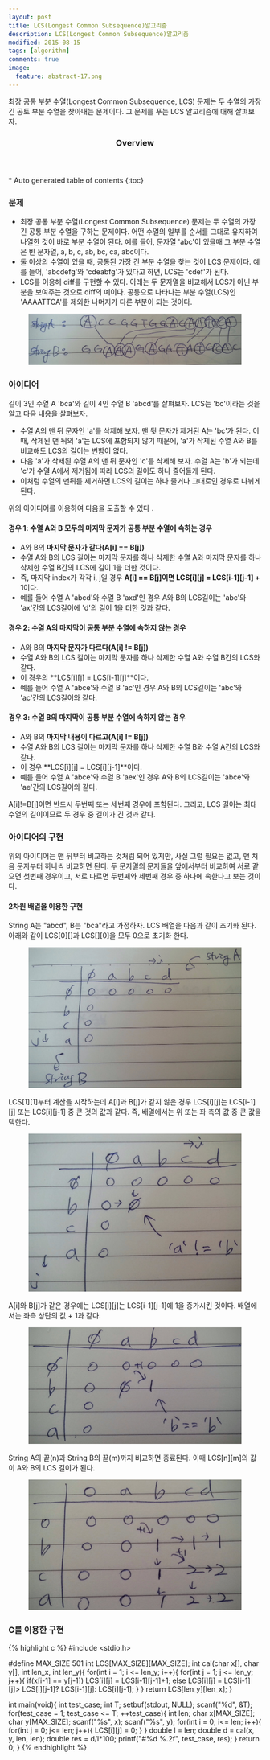 ```yaml
---
layout: post
title: LCS(Longest Common Subsequence)알고리즘 
description: LCS(Longest Common Subsequence)알고리즘
modified: 2015-08-15
tags: [algorithm]
comments: true
image:
  feature: abstract-17.png
---
```


최장 공통 부분 수열(Longest Common Subsequence, LCS) 문제는 두 수열의 가장 긴 공토 부분 수열을 찾아내는 문제이다. 그 문제를 푸는 LCS 알고리즘에 대해 살펴보자.

<section id="table-of-contents" class="toc">
  <header>
    <h3>Overview</h3>
  </header>
<div id="drawer" markdown="1">
*  Auto generated table of contents
{:toc}
</div>
</section><!-- /#table-of-contents -->

### 문제

- 최장 공통 부분 수열(Longest Common Subsequence) 문제는 두 수열의 가장 긴 공통 부분 수열을 구하는 문제이다. 어떤 수열의 일부를 순서를 그대로 유지하여 나열한 것이 바로 부분 수열이 된다. 예를 들어, 문자열 'abc'이 있을때 그 부분 수열은 빈 문자열, a, b, c, ab, bc, ca, abc이다. 
- 둘 이상의 수열이 있을 때, 공통된 가장 긴 부분 수열을 찾는 것이 LCS 문제이다. 예를 들어, 'abcdefg'와 'cdeabfg'가 있다고 하면, LCS는 'cdef'가 된다. 
- LCS를 이용해 diff를 구현할 수 있다. 아래는 두 문자열을 비교해서 LCS가 아닌 부분을 보여주는 것으로 diff의 예이다. 공통으로 나타나는 부분 수열(LCS)인 'AAAATTCA'를 제외한 나머지가 다른 부분이 되는 것이다. 
 
<figure>
<img src="/images/lcs_problem.jpg" alt="longest common subsequence problem">
</figure>
 
### 아이디어

길이 3인 수열 A 'bca'와 길이 4인 수열  B 'abcd'를 살펴보자. LCS는 'bc'이라는 것을 알고 다음 내용을 살펴보자. 

- 수열 A의 맨 뒤 문자인 'a'를 삭제해 보자. 맨 뒷 문자가 제거된 A는 'bc'가 된다. 이때, 삭제된 맨 뒤의 'a'는 LCS에 포함되지 않기 때문에, 'a'가 삭제된 수열 A와 B를 비교해도 LCS의 길이는 변함이 없다. 
- 다음 'a'가 삭제된 수열 A의 맨 뒤 문자인 'c'를 삭제해 보자. 수열 A는 'b'가 되는데 'c'가 수열 A에서 제거됨에 따라 LCS의 길이도 하나 줄어들게 된다.
- 이처럼 수열의 맨뒤를 제거하면 LCS의 길이는 하나 줄거나 그대로인 경우로 나뉘게 된다. 

위의 아이디어를 이용하여 다음을 도출할 수 있다 .
 
#### 경우 1: 수열 A와 B 모두의 마지막 문자가 공통 부분 수열에 속하는 경우

- A와 B의 **마지막 문자가 같다(A[i] == B[j])**
- 수열 A와 B의 LCS 길이는 마지막 문자를 하나 삭제한 수열 A와 마지막 문자를 하나 삭제한 수열 B간의 LCS에 길이 1을 더한 것이다. 
- 즉, 마지막 index가 각각 i, j일 경우 **A[i] == B[j]이면 LCS[i][j] = LCS[i-1][j-1] + 1**이다. 
- 예를 들어 수열 A 'abcd'와 수열 B 'axd'인 경우 A와 B의 LCS길이는 'abc'와 'ax'간의 LCS길이에 'd'의 길이 1을 더한 것과 같다. 


#### 경우 2: 수열 A의  마지막이 공통 부분 수열에 속하지 않는 경우

- A와 B의 **마지막 문자가 다르다(A[i] != B[j])**
- 수열 A와 B의 LCS 길이는 마지막 문자를 하나 삭제한 수열 A와 수열 B간의 LCS와 같다. 
- 이 경우의 **LCS[i][j] = LCS[i-1][j]**이다. 
- 예를 들어 수열 A 'abce'와 수열 B 'ac'인 경우 A와 B의 LCS길이는 'abc'와 'ac'간의 LCS길이와 같다. 

#### 경우 3: 수열 B의 마지막이 공통 부분 수열에 속하지 않는 경우

- A와 B의 **마지막 내용이 다르고(A[i] != B[j])**
- 수열 A와 B의 LCS 길이는 마지막 문자를 하나 삭제한 수열 B와 수열 A간의 LCS와 같다. 
- 이 경우 **LCS[i][j] = LCS[i][j-1]**이다. 
- 예를 들어 수열 A 'abce'와 수열 B 'aex'인 경우 A와 B의 LCS길이는 'abce'와 'ae'간의 LCS길이와 같다. 

A[i]!=B[j]이면 반드시 두번째 또는 세번째 경우에 포함된다. 그리고, LCS 길이는 최대 수열의 길이이므로 두 경우 중 길이가 긴 것과 같다. 

### 아이디어의 구현

위의 아이디어는 맨 뒤부터 비교하는 것처럼 되어 있지만, 사실 그럴 필요는 없고, 맨 처음 문자부터 하나씩 비교하면 된다. 두 문자열의 문자들을 앞에서부터 비교하여 서로 같으면 첫번째 경우이고, 서로 다르면 두번째와 세번째 경우 중 하나에 속한다고 보는 것이다.  

#### 2차원 배열을 이용한 구현

String A는 "abcd", B는 "bca"라고 가정하자. LCS 배열을 다음과 같이 초기화 된다. 아래와 같이 LCS[0][]과 LCS[][0]을 모두 0으로 초기화 한다. 

<figure>
<img src="/images/lcs1.jpg" alt="longest common subsequence table">
</figure>


LCS[1][1]부터 계산을 시작하는데 A[i]과 B[j]가 같지 않은 경우 LCS[i][j]는 LCS[i-1][j] 또는 LCS[i][j-1] 중 큰 것의 값과 같다. 즉, 배열에서는 위 또는 좌 측의 값 중 큰 값을 택한다. 

<figure>
<img src="/images/lcs2.jpg" alt="longest common subsequence table">
</figure>


A[i]와 B[j]가 같은 경우에는 LCS[i][j]는 LCS[i-1][j-1]에 1을 증가시킨 것이다. 배열에서는 좌측 상단의 값 + 1과 같다.   

<figure>
<img src="/images/lcs3.jpg" alt="longest common subsequence table">
</figure>


String A의 끝(n)과 String B의 끝(m)까지 비교하면 종료된다. 이때 LCS[n][m]의 값이 A와 B의 LCS 길이가 된다. 

<figure>
<img src="/images/lcs4.jpg" alt="longest common subsequence table">
</figure>

### C를 이용한 구현

{% highlight c %}
#include <stdio.h>

#define MAX_SIZE 501
int LCS[MAX_SIZE][MAX_SIZE];
int cal(char x[], char y[], int len_x, int len_y){
    for(int i = 1; i <= len_y; i++){
        for(int j = 1; j <= len_y; j++){
            if(x[i-1] == y[j-1])
                LCS[i][j] = LCS[i-1][j-1]+1;
            else
                LCS[i][j] = LCS[i-1][j]> LCS[i][j-1]? LCS[i-1][j]: LCS[i][j-1];
        }
    }
    return LCS[len_y][len_x];
}

int main(void){
    int test_case;
    int T;
    setbuf(stdout, NULL);
    scanf("%d", &T);
    for(test_case = 1; test_case <= T; ++test_case){
        int len;
        char x[MAX_SIZE];
        char y[MAX_SIZE];
        scanf("%s", x);
        scanf("%s", y);
        for(int i = 0; i<= len; i++){
            for(int j = 0; j<= len; j++){
                LCS[i][j] = 0;
            }
        }
        double l = len;
        double d = cal(x, y, len, len);
        double res = d/l*100;
        printf("#%d %.2f", test_case, res);
    }
    return 0;
}
{% endhighlight %}
